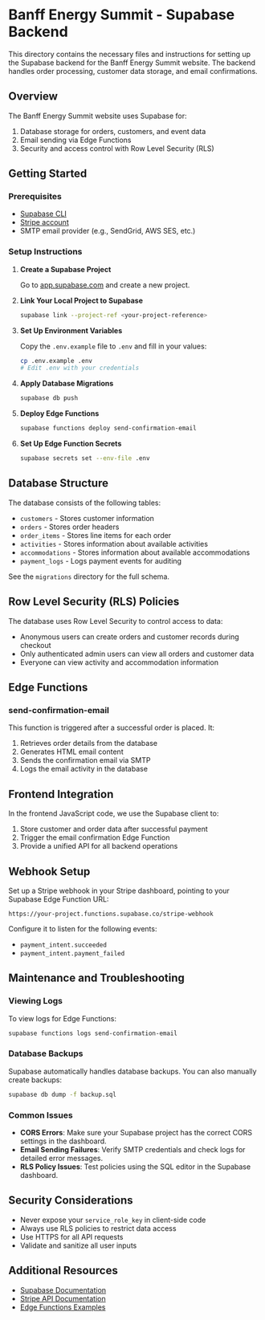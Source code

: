 # Banff Energy Summit - Supabase Backend

This directory contains the necessary files and instructions for setting up the Supabase backend for the Banff Energy Summit website. The backend handles order processing, customer data storage, and email confirmations.

## Overview

The Banff Energy Summit website uses Supabase for:
1. Database storage for orders, customers, and event data
2. Email sending via Edge Functions
3. Security and access control with Row Level Security (RLS)

## Getting Started

### Prerequisites

- [Supabase CLI](https://supabase.com/docs/guides/cli)
- [Stripe account](https://stripe.com/docs/development)
- SMTP email provider (e.g., SendGrid, AWS SES, etc.)

### Setup Instructions

1. **Create a Supabase Project**

   Go to [app.supabase.com](https://app.supabase.com) and create a new project.

2. **Link Your Local Project to Supabase**

   ```bash
   supabase link --project-ref <your-project-reference>
   ```

3. **Set Up Environment Variables**

   Copy the `.env.example` file to `.env` and fill in your values:

   ```bash
   cp .env.example .env
   # Edit .env with your credentials
   ```

4. **Apply Database Migrations**

   ```bash
   supabase db push
   ```

5. **Deploy Edge Functions**

   ```bash
   supabase functions deploy send-confirmation-email
   ```

6. **Set Up Edge Function Secrets**

   ```bash
   supabase secrets set --env-file .env
   ```

## Database Structure

The database consists of the following tables:

- `customers` - Stores customer information
- `orders` - Stores order headers
- `order_items` - Stores line items for each order
- `activities` - Stores information about available activities
- `accommodations` - Stores information about available accommodations
- `payment_logs` - Logs payment events for auditing

See the `migrations` directory for the full schema.

## Row Level Security (RLS) Policies

The database uses Row Level Security to control access to data:

- Anonymous users can create orders and customer records during checkout
- Only authenticated admin users can view all orders and customer data
- Everyone can view activity and accommodation information

## Edge Functions

### send-confirmation-email

This function is triggered after a successful order is placed. It:

1. Retrieves order details from the database
2. Generates HTML email content
3. Sends the confirmation email via SMTP
4. Logs the email activity in the database

## Frontend Integration

In the frontend JavaScript code, we use the Supabase client to:

1. Store customer and order data after successful payment
2. Trigger the email confirmation Edge Function
3. Provide a unified API for all backend operations

## Webhook Setup

Set up a Stripe webhook in your Stripe dashboard, pointing to your Supabase Edge Function URL:

```
https://your-project.functions.supabase.co/stripe-webhook
```

Configure it to listen for the following events:
- `payment_intent.succeeded`
- `payment_intent.payment_failed`

## Maintenance and Troubleshooting

### Viewing Logs

To view logs for Edge Functions:

```bash
supabase functions logs send-confirmation-email
```

### Database Backups

Supabase automatically handles database backups. You can also manually create backups:

```bash
supabase db dump -f backup.sql
```

### Common Issues

- **CORS Errors**: Make sure your Supabase project has the correct CORS settings in the dashboard.
- **Email Sending Failures**: Verify SMTP credentials and check logs for detailed error messages.
- **RLS Policy Issues**: Test policies using the SQL editor in the Supabase dashboard.

## Security Considerations

- Never expose your `service_role_key` in client-side code
- Always use RLS policies to restrict data access
- Use HTTPS for all API requests
- Validate and sanitize all user inputs

## Additional Resources

- [Supabase Documentation](https://supabase.com/docs)
- [Stripe API Documentation](https://stripe.com/docs/api)
- [Edge Functions Examples](https://github.com/supabase/supabase/tree/master/examples/edge-functions) 